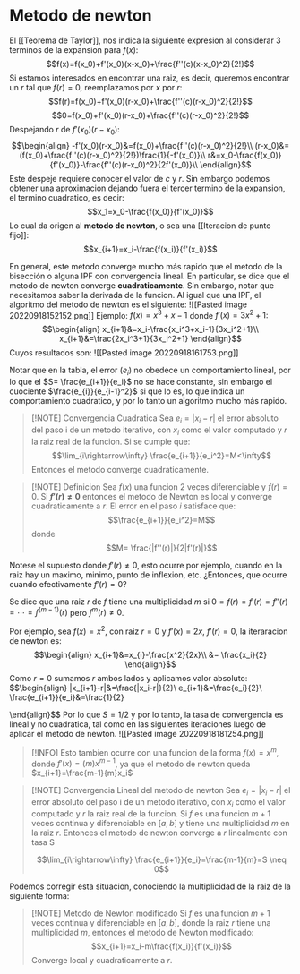 # Metodo de newton


El [[Teorema de Taylor]], nos indica la siguiente expresion al considerar 3 terminos de la expansion para $f(x)$:$$f(x)=f(x_0)+f'(x_0)(x-x_0)+\frac{f''(c)(x-x_0)^2}{2!}$$
Si estamos interesados en encontrar una raiz,  es decir, queremos encontrar un $r$ tal que $f(r)=0$, reemplazamos por $x$ por $r$:
$$f(r)=f(x_0)+f'(x_0)(r-x_0)+\frac{f''(c)(r-x_0)^2}{2!}$$$$0=f(x_0)+f'(x_0)(r-x_0)+\frac{f''(c)(r-x_0)^2}{2!}$$Despejando $r$ de $f'(x_0)(r-x_0)$:$$\begin{align}
-f'(x_0)(r-x_0)&=f(x_0)+\frac{f''(c)(r-x_0)^2}{2!}\\
(r-x_0)&=(f(x_0)+\frac{f''(c)(r-x_0)^2}{2!})\frac{1}{-f'(x_0)}\\
r&=x_0-\frac{f(x_0)}{f'(x_0)}-\frac{f''(c)(r-x_0)^2}{2f'(x_0)}\\
\end{align}$$
Este despeje requiere conocer el valor de $c$ y $r$. Sin embargo podemos obtener una aproximacion dejando fuera el tercer termino de la expansion, el termino cuadratico, es decir:
$$x_1=x_0-\frac{f(x_0)}{f'(x_0)}$$
Lo cual da origen al **metodo de newton**, o sea una [[Iteracion de punto fijo]]:$$x_{i+1}=x_i-\frac{f(x_i)}{f'(x_i)}$$


En general, este metodo converge mucho más rapido que el metodo de la bisección o alguna IPF con convergencia lineal. En particular, se dice que el metodo de newton converge **cuadraticamente**.
Sin embargo, notar que necesitamos saber la derivada de la funcion.
Al igual que una IPF, el algoritmo del metodo de newton es el siguiente:
![[Pasted image 20220918152152.png]]
Ejemplo: $f(x)=x^3+x-1$ donde $f'(x)=3x^2+1$: $$\begin{align}
x_{i+1}&=x_i-\frac{x_i^3+x_i-1}{3x_i^2+1}\\
x_{i+1}&=\frac{2x_i^3+1}{3x_i^2+1}
\end{align}$$
Cuyos resultados son:
![[Pasted image 20220918161753.png]]


Notar que en la tabla, el error ($e_i$) no obedece un comportamiento lineal, por lo que el $S= \frac{e_{i+1}}{e_i}$ no se hace constante, sin embargo el cuociente $\frac{e_{i}}{e_{i-1}^2}$ si que lo es, lo que indica un comportamiento cuadratico, y por lo tanto un algoritmo mucho más rapido.


 >[!NOTE] Convergencia Cuadratica
>Sea $e_i=|x_i-r|$ el error absoluto del paso i de un metodo iterativo, con $x_i$ como el valor computado y $r$ la raiz real de la funcion.
>Si se cumple que:
>$$\lim_{i\rightarrow\infty} \frac{e_{i+1}}{e_i^2}=M<\infty$$
>Entonces el metodo converge cuadraticamente.


 >[!NOTE] Definicion
>Sea $f(x)$ una funcion 2 veces diferenciable y $f(r)=0$. Si **$f'(r)\neq0$** entonces el metodo de Newton es local y converge cuadraticamente a $r$. El error en el paso $i$ satisface que: $$\frac{e_{i+1}}{e_i^2}=M$$  donde $$M= \frac{|f''(r)|}{2|f'(r)|}$$

Notese el supuesto donde $f'(r)\neq 0$, esto ocurre por ejemplo, cuando en la raiz hay un maximo, minimo, punto de inflexion, etc. ¿Entonces, que ocurre cuando efectivamente $f'(r)=0$?

Se dice que una raiz $r$ de $f$ tiene una multiplicidad $m$ si $0=f(r)=f'(r)=f''(r)=\cdots=f^{(m-1)}(r)$ pero $f^{m}(r)\neq0$.

Por ejemplo, sea $f(x)=x^2$, con raiz $r=0$ y $f'(x)=2x$, $f'(r)=0$, la iteraracion de newton es: $$\begin{align}
x_{i+1}&=x_{i}-\frac{x^2}{2x}\\
&= \frac{x_i}{2}
\end{align}$$
Como $r=0$ sumamos $r$ ambos lados y aplicamos valor absoluto:
$$\begin{align}
|x_{i+1}-r|&=\frac{|x_i-r|}{2}\\
e_{i+1}&=\frac{e_i}{2}\\
\frac{e_{i+1}}{e_i}&=\frac{1}{2}

\end{align}$$
Por lo que $S=1/2$ y por lo tanto, la tasa de convergencia es lineal y no cuadratica, tal como en las siguientes iteraciones luego de aplicar el metodo de newton.
![[Pasted image 20220918181254.png]]

>[!INFO] Esto tambien ocurre con una funcion de la forma $f(x)=x^m$, donde $f'(x)=(m)x^{m-1}$, ya que el metodo de newton queda $x_{i+1}=\frac{m-1}{m}x_i$ 


 >[!NOTE] Convergencia Lineal del metodo de newton
>Sea $e_i=|x_i-r|$ el error absoluto del paso i de un metodo iterativo, con $x_i$ como el valor computado y $r$ la raiz real de la funcion.
>Si $f$ es una funcion $m+1$ veces continua y diferenciable en $[a,b]$ y tiene una multiplicidad $m$ en la raiz $r$. Entonces el metodo de newton converge a $r$ linealmente con tasa S
>
>$$\lim_{i\rightarrow\infty} \frac{e_{i+1}}{e_i}=\frac{m-1}{m}=S \neq 0$$


Podemos corregir esta situacion, conociendo la multiplicidad de la raiz de la siguiente forma:

 >[!NOTE] Metodo de Newton modificado
>Si $f$ es una funcion $m+1$ veces continua y diferenciable en $[a,b]$, donde la raiz $r$ tiene una multiplicidad $m$, entonces el metodo de Newton modificado:
>$$x_{i+1}=x_i-m\frac{f(x_i)}{f'(x_i)}$$ Converge local y cuadraticamente a $r$.


